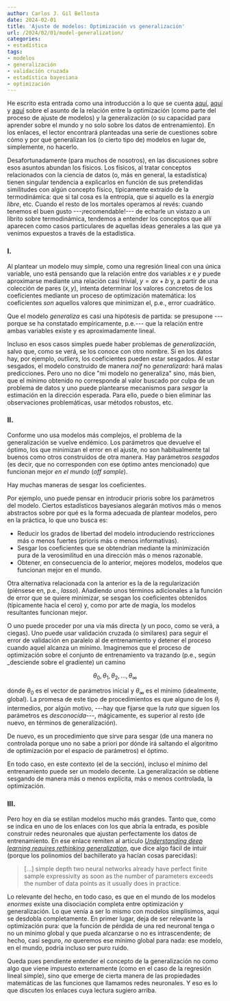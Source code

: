 ```yaml
---
author: Carlos J. Gil Bellosta
date: 2024-02-01
title: 'Ajuste de modelos: Optimización vs generalización'
url: /2024/02/01/model-generalization/
categories:
- estadística
tags:
- modelos
- generalización
- validación cruzada
- estadística bayesiana
- optimización
---
```


He escrito esta entrada como una introducción a lo que se cuenta
[aquí](https://www.lesswrong.com/posts/6g8cAftfQufLmFDYT/you-re-measuring-model-complexity-wrong),
[aquí](https://www.lesswrong.com/posts/gq9GR6duzcuxyxZtD/approximation-is-expensive-but-the-lunch-is-cheap) y
[aquí](https://www.lesswrong.com/posts/uG7oJkyLBHEw3MYpT/generalization-from-thermodynamics-to-statistical-physics)
sobre el asunto de la relación entre la optimización (como parte del proceso de ajuste de modelos) y la generalización (o su capacidad para aprender sobre el mundo y no solo sobre los datos de entrenamiento). En los enlaces, el lector encontrará planteadas una serie de cuestiones sobre cómo y por qué generalizan los (o cierto tipo de) modelos en lugar de, simplemente, no hacerlo.

Desafortunadamente (para muchos de nosotros), en las discusiones sobre esos asuntos abundan los físicos. Los físicos, al tratar conceptos relacionados con la ciencia de datos (o, más en general, la estadística) tienen singular tendencia a explicarlos en función de sus pretendidas similitudes con algún concepto físico, típicamente extraído de la termodinámica: que si tal cosa es la entropía, que si aquello es la _energía libre_, etc. Cuando el resto de los mortales operamos al revés: cuando tenemos el buen gusto ---¡recomendable!--- de echarle un vistazo a un librito sobre termodinámica, tendemos a entender los conceptos que allí aparecen como casos particulares de aquellas ideas generales a las que ya venimos expuestos a través de la estadística.

### I.

Al plantear un modelo muy simple, como una regresión lineal con una única variable, uno está pensando que la relación entre dos variables $x$ e $y$ puede aproximarse mediante una relación casi trivial, $y = a x + b$ y, a partir de una colección de pares $(x, y)$, intenta determinar los valores concretos de los coeficientes mediante un proceso de optimización matemática: los coeficientes _son_ aquellos valores que minimizan el, p.e., error cuadrático.

Que el modelo _generaliza_ es casi una hipótesis de partida: se presupone ---porque se ha constatado empíricamente, p.e.--- que la relación entre ambas variables existe y es aproximadamente lineal.

Incluso en esos casos simples puede haber problemas de _generalización_, salvo que, como se verá, se los conoce con otro nombre. Si en los datos hay, por ejemplo, _outliers_, los coeficientes pueden estar sesgados. Al estar sesgados, el modelo construido de manera _naïf_ no _generalizará_: hará malas predicciones. Pero uno no dice "mi modelo no generaliza" sino, más bien, que el mínimo obtenido no corresponde al valor buscado por culpa de un problema de datos y uno puede plantearse mecanismos para _sesgar_ la estimación en la dirección esperada. Para ello, puede o bien eliminar las observaciones problemáticas, usar métodos robustos, etc.

### II.

Conforme uno usa modelos más complejos, el problema de la generalización se vuelve endémico. Los parámetros que devuelve el óptimo, los que minimizan el error en el ajuste, no son habitualmente tal buenos como otros construidos de otra manera. Hay parámetros _sesgados_ (es decir, que no corresponden con ese óptimo antes mencionado) que funcionan mejor _en el mundo_ (_off sample_).

Hay muchas maneras de sesgar los coeficientes.

Por ejemplo, uno puede pensar en introducir prioris sobre los parámetros del modelo. Ciertos estadísticos bayesianos alegarán motivos más o menos abstractos sobre por qué es la forma adecuada de plantear modelos, pero en la práctica, lo que uno busca es:

* Reducir los grados de libertad del modelo introduciendo restricciones más o menos fuertes (prioris más o menos informativas).
* Sesgar los coeficientes que se obtendrían mediante la minimización pura de la verosimilitud en una dirección más o menos razonable.
* Obtener, en consecuencia de lo anterior, mejores modelos, modelos que funcionan mejor en el mundo.

Otra alternativa relacionada con la anterior es la de la regularización (piénsese en, p.e., _lasso_). Añadiendo unos términos adicionales a la función de error que se quiere minimizar, se sesgan los coeficientes obtenidos (típicamente hacia el cero) y, como por arte de magia, los modelos resultantes funcionan mejor.

O uno puede proceder por una vía más directa (y un poco, como se verá, a ciegas). Uno puede usar validación cruzada (o similares) para seguir el error de validación en paralelo al de entrenamiento y detener el proceso cuando aquel alcanza un mínimo. Imaginemos que el proceso de optimización sobre el conjunto de entrenamiento va trazando (p.e., según _desciende sobre el gradiente) un camino

$$\theta_0, \theta_1, \theta_2, \dots, \theta_\infty$$

donde $\theta_0$ es el vector de parámetros inicial y $\theta_\infty$ es el mínimo (idealmente, global). La promesa de este tipo de procedimientos es que alguno de los $\theta_i$ intermedios, por algún motivo, ---hay que fijarse que la _ruta_ que siguen los parámetros es _desconocida_---, mágicamente, es superior al resto (de nuevo, en términos de generalización).

De nuevo, es un procedimiento que sirve para sesgar (de una manera no controlada porque uno no sabe a priori por dónde irá saltando el algoritmo de optimización por el espacio de parámetros) el óptimo.

En todo caso, en este contexto (el de la sección), incluso el mínimo del entrenamiento puede ser un modelo decente. La generalización se obtiene sesgando de manera más o menos explícita, más o menos controlada, la optimización.


### III.

Pero hoy en día se estilan modelos mucho más grandes. Tanto que, como se indica en uno de los enlaces con los que abría la entrada, es posible construir redes neuronales que ajustan perfectamente los datos de entrenamiento. En ese enlace remiten al artículo [_Understanding deep learning requires rethinking generalization_](https://arxiv.org/abs/1611.03530), que dice algo fácil de intuir (porque los polinomios del bachillerato ya hacían cosas parecidas):

> [...] simple depth two neural networks already have perfect finite sample expressivity as soon as the number of parameters exceeds the number of data points as it usually does in practice.

Lo relevante del hecho, en todo caso, es que en el mundo de los modelos _enormes_ existe una disociación completa entre optimización y generalización. Lo que venía a ser lo mismo con modelos simplísimos, aquí se desdobla completamente. En primer lugar, deja de ser relevante la optimización pura: que la función de pérdida de una red neuronal tenga o no un mínimo global y que pueda alcanzarse o no es intrascendente; de hecho, casi seguro, _no_ queremos ese mínimo global para nada: ese modelo, en el mundo, podría incluso ser puro ruido.

Queda pues pendiente entender el concepto de la generalización no como algo que viene impuesto externamente (como en el caso de la regresión lineal simple), sino que emerge de cierta manera de las propiedades matemáticas de las funciones que llamamos redes neuronales. Y eso es lo que discuten los enlaces cuya lectura sugiero arriba.